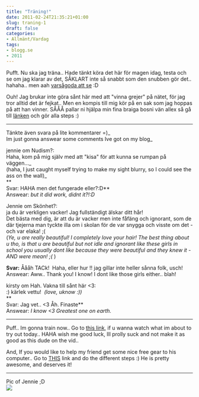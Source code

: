 ```yaml
---
title: "Träning!"
date: 2011-02-24T21:35:21+01:00
slug: traning-1
draft: false
categories:
- Allmänt/Vardag
tags:
- blogg.se
- 2011
---
```

Pufft. Nu ska jag träna.. Hade tänkt köra det här för magen idag, testa och se om jag klarar av det, SÅKLART inte så snabbt som den snubben gör det.. hahaha.. men aah [varsågoda att se](http://www.stumbleupon.com/su/1d3jkn/www.youtube.com/watch%253Fv%253D4YRB1ISbKTQ) :D  
  
  
Ouh! Jag brukar inte göra sånt här med att "vinna grejer" på nätet, för jag tror alltid det är fejkat.. Men en kompis till mig kör på en sak som jag hoppas på att han vinner. SÅÅÅ pallar ni hjälpa min fina braiga bosni vän allex så gå till [länken](http://steelseries.com/10/?code=xJVnprwR) och gör alla steps :)  
  

* * *

  
  
Tänkte även svara på lite kommentarer =)_  
Im just gonna answear some comments Ive got on my blog_  
  
jennie om Nudism?:  
Haha, kom på mig själv med att "kisa" för att kunna se rumpan på väggen..._  
(haha, I just caught myself trying to make my sight blurry, so I could see the ass on the wall)_  
**  
Svar: HAHA men det fungerade eller?:D**  
Answear: _but it did work, didnt it?!:D_  
  
  
Jennie om Skönhet?:  
ja du är verkligen vacker! Jag fullständigt älskar ditt hår!  
Det bästa med dig, är att du är vacker men inte fåfäng och ignorant, som de där tjejerna man tyckte illa om i skolan för de var snygga och visste om det - och var elaka! ;(  
(_Ye, u are really beautiful! I completely love your hair! The best thing about u tho, is that u are beautiful but not idle and ignorant like these girls in school you usually dont like because they were beautiful and they knew it - AND were mean! ;(_ )  
  
**Svar:** Åååh TACk!  Haha, eller hur !! jag gillar inte heller sånna folk, usch!  
Answear: Aww.. Thank you! I know! I dont like those girls either.. blah!  
  
  
kirsty om Hah. Vakna till sånt här <3:  
:) kärlek vettu!  _(love, uknow :))_  
**  
Svar: Jag vet.. <3 Åh. Finaste**  
Answear: _I know <3 Greatest one on earth._  

* * *

Puff.. Im gonna train now.. Go to [this link](http://www.stumbleupon.com/su/1d3jkn/www.youtube.com/watch%253Fv%253D4YRB1ISbKTQ), if u wanna watch what im about to try out today.. HAHA wish me good luck, Ill prolly suck and not make it as good as this dude on the vid..  
  
  
And, If you would like to help my friend get some nice free gear to his computer.. Go to [THIS](http://steelseries.com/10/?code=xJVnprwR) link and do the different steps :) He is pretty awesome, and deserves it!  
  
  
  
  

* * *

  
  
Pic of Jennie ;D  
![](/assets/images/blogg.se/dsc09674_134441495.jpg)